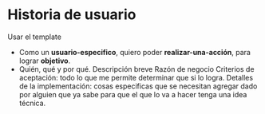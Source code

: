 # Historia de usuario
Usar el template
- Como un **usuario-especifico**, quiero poder **realizar-una-acción**, para lograr **objetivo**.
- Quién, qué y por qué.
Descripción breve
Razón de negocio
Criterios de aceptación: todo lo que me permite determinar que si lo logra.
Detalles de la implementación: cosas especificas que se necesitan agregar dado por alguien que ya sabe para que el que lo va a hacer tenga una idea técnica.

